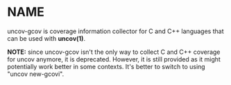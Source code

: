 NAME
====

uncov-gcov is coverage information collector for C and C++ languages that can be
used with **uncov(1)**.

**NOTE:** since uncov-gcov isn't the only way to collect C and C++ coverage for
uncov anymore, it is deprecated.  However, it is still provided as it might
potentially work better in some contexts.  It's better to switch to using
"uncov new-gcovi".
